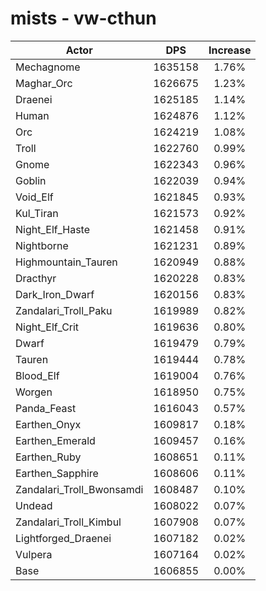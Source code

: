 # mists - vw-cthun
| Actor | DPS | Increase |
|---|:---:|:---:|
|Mechagnome|1635158|1.76%|
|Maghar_Orc|1626675|1.23%|
|Draenei|1625185|1.14%|
|Human|1624876|1.12%|
|Orc|1624219|1.08%|
|Troll|1622760|0.99%|
|Gnome|1622343|0.96%|
|Goblin|1622039|0.94%|
|Void_Elf|1621845|0.93%|
|Kul_Tiran|1621573|0.92%|
|Night_Elf_Haste|1621458|0.91%|
|Nightborne|1621231|0.89%|
|Highmountain_Tauren|1620949|0.88%|
|Dracthyr|1620228|0.83%|
|Dark_Iron_Dwarf|1620156|0.83%|
|Zandalari_Troll_Paku|1619989|0.82%|
|Night_Elf_Crit|1619636|0.80%|
|Dwarf|1619479|0.79%|
|Tauren|1619444|0.78%|
|Blood_Elf|1619004|0.76%|
|Worgen|1618950|0.75%|
|Panda_Feast|1616043|0.57%|
|Earthen_Onyx|1609817|0.18%|
|Earthen_Emerald|1609457|0.16%|
|Earthen_Ruby|1608651|0.11%|
|Earthen_Sapphire|1608606|0.11%|
|Zandalari_Troll_Bwonsamdi|1608487|0.10%|
|Undead|1608022|0.07%|
|Zandalari_Troll_Kimbul|1607908|0.07%|
|Lightforged_Draenei|1607182|0.02%|
|Vulpera|1607164|0.02%|
|Base|1606855|0.00%|

